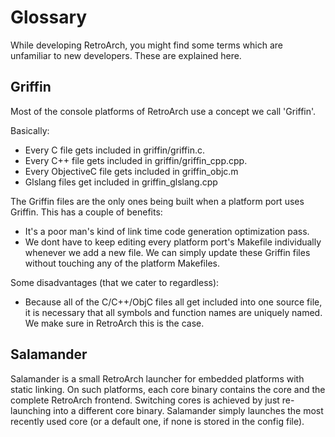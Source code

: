 # Glossary

While developing RetroArch, you might find some terms which are unfamiliar to new developers. These are explained here.

## Griffin

Most of the console platforms of RetroArch use a concept we call 'Griffin'. 

Basically:
- Every C file gets included in griffin/griffin.c.
- Every C++ file gets included in griffin/griffin_cpp.cpp.
- Every ObjectiveC file gets included in griffin_objc.m
- Glslang files get included in griffin_glslang.cpp

The Griffin files are the only ones being built when a platform port uses Griffin. 
This has a couple of benefits:

- It's a poor man's kind of link time code generation optimization pass.
- We dont have to keep editing every platform port's Makefile individually whenever we add a new file. We can simply update these Griffin files without touching any of the platform Makefiles.

Some disadvantages (that we cater to regardless):
- Because all of the C/C++/ObjC files all get included into one source file, it is necessary that all symbols and function names are uniquely named. We make sure in RetroArch this is the case.

## Salamander

Salamander is a small RetroArch launcher for embedded platforms with static linking. On such platforms, each core binary contains the core and the complete RetroArch frontend. Switching cores is achieved by just re-launching into a different core binary. Salamander simply launches the most recently used core (or a default one, if none is stored in the config file).
